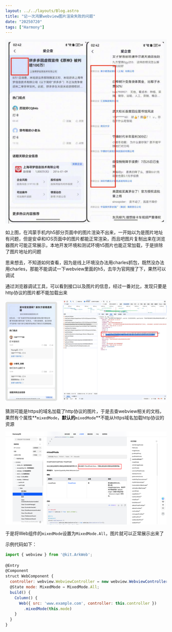 ```yaml
---
layout: ../../layouts/Blog.astro
title: "记一次鸿蒙webview图片渲染失败的问题"
date: "20250720"
tags: ["Harmony"]
---
```



![image.png](harmony-webview-debug/image.png)

如上图，在鸿蒙手机内h5部分页面中的图片渲染不出来，一开始以为是图片地址有问题，但是安卓和IOS页面中的图片都能正常渲染，而且吧图片复制出来在浏览器图片可能正常展示，本地开发环境和测试环境h5图片也能正常加载，于是排除了图片地址的问题

思来想去，不知道如何查看，因为是线上环境没办法用charles抓包，既然没办法用charles，那能不能调试一下webview里面的h5，去华为官网搜了下，果然可以调试

通过浏览器调试工具，可以看到接口以及图片的信息，经过一番对比，发现只要是http协议的图片都不能加载出来

![4a154190862cb3f35dac0abfaee24592.jpg](harmony-webview-debug/4a154190862cb3f35dac0abfaee24592.jpg)

猜测可能是https的域名加载了http协议的图片，于是去查webview相关的文档，果然有个属性**`mixedMode`，**默认的**`mixedMode`**不能从https域名加载http协议的资源

![image.png](harmony-webview-debug/image%201.png)

于是将Web组件的`mixedMode`设置为`MixedMode.All`，图片就可以正常展示出来了

示例代码如下：

```jsx
import { webview } from '@kit.ArkWeb';

@Entry
@Component
struct WebComponent {
  controller: webview.WebviewController = new webview.WebviewController();
  @State mode: MixedMode = MixedMode.All;
  build() {
    Column() {
      Web({ src: 'www.example.com', controller: this.controller })
        .mixedMode(this.mode)
    }
  }
}
```